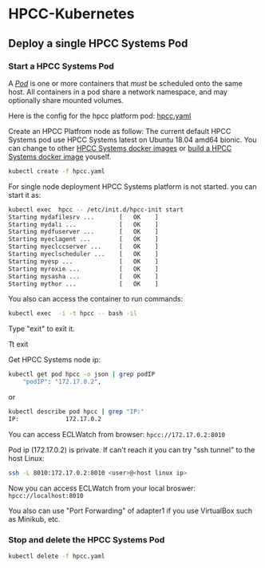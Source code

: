 # HPCC-Kubernetes
## Deploy a single HPCC Systems Pod
### Start a HPCC Systems Pod
A [_Pod_](https://github.com/kubernetes/kubernetes/blob/master/docs/user-guide/pods.md) is one or more containers that _must_ be scheduled onto the same host.  All containers in a pod share a network namespace, and may optionally share mounted volumes.

Here is the config for the hpcc platform pod: [hpcc.yaml](hpcc.yaml)

Create an HPCC Platfrom node as follow:
The current default HPCC Systems pod use HPCC Systems latest on Ubuntu 18.04 amd64 bionic. You can change to other [HPCC Systems docker images](https://hub.docker.com/r/hpccsystems/platform) or [build a HPCC Systems docker image](https://github.com/hpcc-systems/docker-hpcc) youself.
```sh
kubectl create -f hpcc.yaml
```
For single node deployment HPCC Systems platform is not started. you can start it as:
```sh
kubectl exec  hpcc -- /etc/init.d/hpcc-init start
Starting mydafilesrv ...       [   OK    ]
Starting mydali ...            [   OK    ]
Starting mydfuserver ...       [   OK    ]
Starting myeclagent ...        [   OK    ]
Starting myeclccserver ...     [   OK    ]
Starting myeclscheduler ...    [   OK    ]
Starting myesp ...             [   OK    ]
Starting myroxie ...           [   OK    ]
Starting mysasha ...           [   OK    ]
Starting mythor ...            [   OK    ]
```
You also can access the container to run commands:
```sh
kubectl exec  -i -t hpcc -- bash -il
```
Type "exit" to exit it.

Tt
exit

Get HPCC Systems node ip:
```sh
kubectl get pod hpcc -o json | grep podIP
    "podIP": "172.17.0.2",
```
or
```sh
kubectl describe pod hpcc | grep "IP:"
IP:				172.17.0.2
```
You can access ECLWatch from browser: ```hpcc://172.17.0.2:8010```

Pod ip (172.17.0.2) is private. If can't reach it you can try "ssh tunnel"  to the host Linux:
```sh
ssh -L 8010:172.17.0.2:8010 <user>@<host linux ip>
```
Now you can access ECLWatch from your local broswer: ```hpcc://localhost:8010```

You also can use "Port Forwarding" of adapter1 if you use VirtualBox such as Minikub, etc.

### Stop and delete the HPCC Systems Pod
```sh
kubectl delete -f hpcc.yaml

